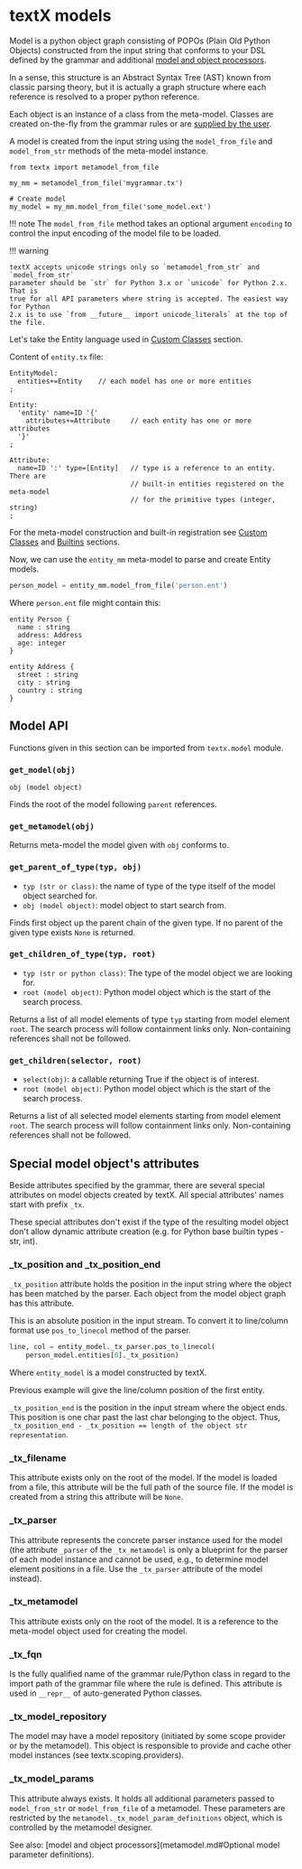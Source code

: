 # textX models

Model is a python object graph consisting of POPOs (Plain Old Python Objects)
constructed from the input string that conforms to your DSL defined by the
grammar and additional [model and object processors](metamodel.md#processors).

In a sense, this structure is an Abstract Syntax Tree (AST) known from classic
parsing theory, but it is actually a graph structure where each reference is
resolved to a proper python reference.

Each object is an instance of a class from the meta-model. Classes are created
on-the-fly from the grammar rules or are [supplied by the
user](metamodel.md#custom-classes).

A model is created from the input string using the `model_from_file` and 
`model_from_str` methods of the meta-model instance.

    from textx import metamodel_from_file

    my_mm = metamodel_from_file('mygrammar.tx')

    # Create model
    my_model = my_mm.model_from_file('some_model.ext')


!!! note
    The `model_from_file` method takes an optional argument `encoding`
    to control the input encoding of the model file to be loaded.
   
!!! warning

    textX accepts unicode strings only so `metamodel_from_str` and `model_from_str`
    parameter should be `str` for Python 3.x or `unicode` for Python 2.x. That is
    true for all API parameters where string is accepted. The easiest way for Python
    2.x is to use `from __future__ import unicode_literals` at the top of the file.


Let's take the Entity language used in [Custom
Classes](metamodel.md#custom-classes) section.

Content of `entity.tx` file:

    EntityModel:
      entities+=Entity    // each model has one or more entities
    ;

    Entity:
      'entity' name=ID '{'
        attributes+=Attribute     // each entity has one or more attributes
      '}'
    ;

    Attribute:
      name=ID ':' type=[Entity]   // type is a reference to an entity. There are
                                  // built-in entities registered on the meta-model
                                  // for the primitive types (integer, string)
    ;


For the meta-model construction and built-in registration see [Custom
Classes](metamodel.md#custom-classes) and
[Builtins](metamodel.md#built-in-objects) sections.

Now, we can use the `entity_mm` meta-model to parse and create Entity models.

```python
person_model = entity_mm.model_from_file('person.ent')
```

Where `person.ent` file might contain this:

    entity Person {
      name : string
      address: Address
      age: integer
    }

    entity Address {
      street : string
      city : string
      country : string
    }

## Model API

Functions given in this section can be imported from `textx.model` module.

### `get_model(obj)`

`obj (model object)`

Finds the root of the model following `parent` references.


### `get_metamodel(obj)`

Returns meta-model the model given with `obj` conforms to.

### `get_parent_of_type(typ, obj)`

- `typ (str or class)`: the name of type of the type itself of the model object
searched for.
- `obj (model object)`: model object to start search from.

Finds first object up the parent chain of the given type. If no parent of the
given type exists `None` is returned.

### `get_children_of_type(typ, root)`

- `typ (str or python class)`: The type of the model object we are looking for.
- `root (model object)`: Python model object which is the start of the search
    process.

Returns a list of all model elements of type `typ` starting from model element
`root`. The search process will follow containment links only. Non-containing
references shall not be followed.

### `get_children(selector, root)`

- `select(obj)`: a callable returning True if the object is of interest.
- `root (model object)`: Python model object which is the start of the search
    process.

Returns a list of all selected model elements starting from model element
`root`. The search process will follow containment links only. Non-containing
references shall not be followed.

## Special model object's attributes

Beside attributes specified by the grammar, there are several special
attributes on model objects created by textX. All special attributes' names
start with prefix `_tx`.

These special attributes don't exist if the type of the resulting model object
don't allow dynamic attribute creation (e.g. for Python base builtin types -
str, int).

### _tx_position and _tx_position_end

`_tx_position` attribute holds the position in the input string where the
object has been matched by the parser. Each object from the model object graph
has this attribute.

This is an absolute position in the input stream. To convert it to line/column
format use `pos_to_linecol` method of the parser.

```python
line, col = entity_model._tx_parser.pos_to_linecol(
    person_model.entities[0]._tx_position)
```

Where `entity_model` is a model constructed by textX.

Previous example will give the line/column position of the first entity.

`_tx_position_end` is the position in the input stream where the object ends.
This position is one char past the last char belonging to the object. Thus,
`_tx_position_end - _tx_position == length of the object str representation`.


### _tx_filename

This attribute exists only on the root of the model. If the model is loaded
from a file, this attribute will be the full path of the source file. If the
model is created from a string this attribute will be `None`.

### _tx_parser

This attribute represents the concrete parser instance used for the model
(the attribute `_parser` of the `_tx_metamodel` is only a blueprint for the
parser of each model instance and cannot be used, e.g., to determine model
element positions in a file. Use the `_tx_parser` attribute of the model
instead).

### _tx_metamodel

This attribute exists only on the root of the model. It is a reference to the
meta-model object used for creating the model.


### _tx_fqn

Is the fully qualified name of the grammar rule/Python class in regard to the
import path of the grammar file where the rule is defined. This attribute is
used in `__repr__` of auto-generated Python classes.

### _tx_model_repository

The model may have a model repository (initiated by some scope provider or by
the metamodel). This object is responsible to provide and cache other model
instances (see textx.scoping.providers).

### _tx_model_params

This attribute always exists. It holds all additional parameters passed to
`model_from_str` or `model_from_file` of a metamodel. These parameters are
restricted by the `metamodel._tx_model_param_definitions` object, which is
controlled by the metamodel designer.

See also:
[model and object processors](metamodel.md#Optional model parameter definitions).
